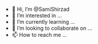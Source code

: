 - 👋 Hi, I’m @SamiShirzad
- 👀 I’m interested in ...
- 🌱 I’m currently learning ...
- 💞️ I’m looking to collaborate on ...
- 📫 How to reach me ...

<!---
SamiShirzad/SamiShirzad is a ✨ special ✨ repository because its `README.md` (this file) appears on your GitHub profile.
You can click the Preview link to take a look at your changes.
--->
